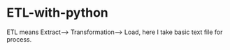 # ETL-with-python
ETL means Extract--> Transformation--> Load, here I take basic text file for process.
